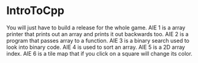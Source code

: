 # IntroToCpp
You will just have to build a release for the whole game.
AIE 1 is a array printer that prints out an array and prints it out backwards too.
AIE 2 is a program that passes array to a function.
AIE 3 is a binary search used to look into binary code.
AIE 4 is used to sort an array.
AIE 5 is a 2D array index.
AIE 6 is a tile map that if you click on a square will change its color.
